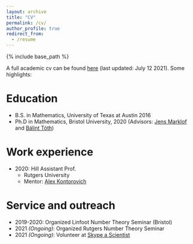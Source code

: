 ```yaml
---
layout: archive
title: "CV"
permalink: /cv/
author_profile: true
redirect_from:
  - /resume
---
```


{% include base_path %}

A full academic cv can be found [here](../files/c_Lutsko_cv.pdf) (last updated: July 12 2021). Some highlights:

Education
======
* B.S. in Mathematics, University of Texas at Austin 2016
* Ph.D in Mathematics, Bristol University, 2020 (Advisors: [Jens Marklof](https://people.maths.bris.ac.uk/~majm/home.html) and [Bálint Tóth](https://sites.google.com/view/balint-toth-math/home))

Work experience
======
* 2020: Hill Assistant Prof. 
  * Rutgers University
  * Mentor: [Alex Kontorovich](https://sites.math.rutgers.edu/~alexk/)
  
Service and outreach
======
* 2019-2020: Organized Linfoot Number Theory Seminar (Bristol)
* 2021 <i>(Ongoing)</i>: Organized Rutgers Number Theory Seminar
* 2021 <i>(Ongoing)</i>: Volunteer at [Skype a Scientist](https://www.skypeascientist.com/)
